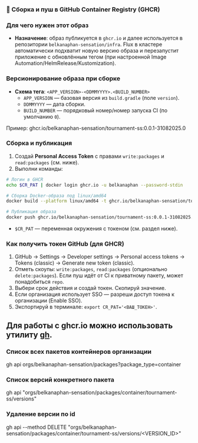 ### 🔹 Сборка и пуш в GitHub Container Registry (GHCR)

### Для чего нужен этот образ
- **Назначение**: образ публикуется в `ghcr.io` и далее используется в репозитории `belkanaphan-sensation/infra`. Flux в кластере автоматически подхватит новую версию образа и перезапустит приложение с обновлённым тегом (при настроенной Image Automation/HelmRelease/Kustomization).

### Версионирование образа при сборке
- **Схема тега**: `<APP_VERSION>-<DDMMYYYY>.<BUILD_NUMBER>`
  - `APP_VERSION` — базовая версия из `build.gradle` (поле `version`).
  - `DDMMYYYY` — дата сборки.
  - `BUILD_NUMBER` — порядковый номер/номер запуска CI (по умолчанию `0`).

Пример: ghcr.io/belkanaphan-sensation/tournament-ss:0.0.1-31082025.0

### Сборка и публикация
1. Создай **Personal Access Token** с правами `write:packages` и `read:packages` (см. ниже).
2. Выполни команды:

```bash
# Логин в GHCR
echo $CR_PAT | docker login ghcr.io -u belkanaphan --password-stdin

# Сборка Docker-образа под linux/amd64
docker build --platform linux/amd64 -t ghcr.io/belkanaphan-sensation/tournament-ss:0.0.1-31082025.0 .

# Публикация образа
docker push ghcr.io/belkanaphan-sensation/tournament-ss:0.0.1-31082025.0
```

- `$CR_PAT` — переменная окружения с токеном (см. раздел ниже).

### Как получить токен GitHub (для GHCR)
1. GitHub → Settings → Developer settings → Personal access tokens → Tokens (classic) → Generate new token (classic).
2. Отметь скоупы: `write:packages`, `read:packages` (опционально `delete:packages`). Если пуш идёт от CI к приватному пакету, может понадобиться `repo`.
3. Выбери срок действия и создай токен. Скопируй значение.
4. Если организация использует SSO — разреши доступ токена к организации (Enable SSO).
5. Экспортируй в терминале: `export CR_PAT='<ВАШ_ТОКЕН>'`.

## Для работы с ghcr.io можно использовать утилиту [gh](https://github.com/cli/cli).

### Список всех пакетов контейнеров организации
gh api orgs/belkanaphan-sensation/packages?package_type=container

### Список версий конкретного пакета
gh api "orgs/belkanaphan-sensation/packages/container/tournament-ss/versions"

### Удаление версии по id
gh api --method DELETE "orgs/belkanaphan-sensation/packages/container/tournament-ss/versions/<VERSION_ID>"